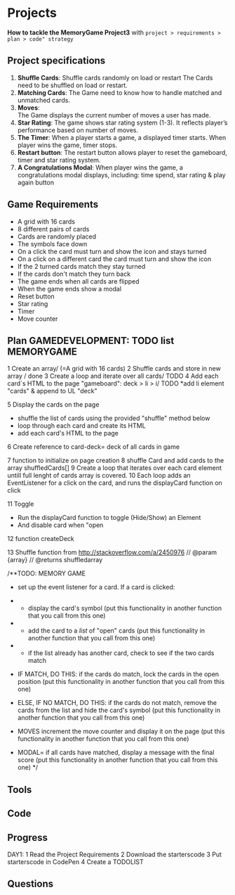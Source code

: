 # Projects
__How to tackle the MemoryGame Project3__ with `project > requirements > plan > code" strategy`

##  Project specifications
1. __Shuffle Cards__: Shuffle cards randomly on load or restart
The Cards need to be shuffled on load or restart.
2. __Matching Cards__: 
The Game need to know how to handle matched and unmatched cards.
3. __Moves__:  
The Game displays the current number of moves a user has made.
4. __Star Rating__: 
The game shows star rating system (1-3). It reflects player’s performance based on number of moves. 
5. __The Timer__: 
When a player starts a game,  a displayed timer starts. When player wins the game, timer stops.
6. __Restart button__: 
The restart button allows player to reset the gameboard, timer and star rating system.
7. __A Congratulations Modal__: 
When player wins the game, a congratulations modal displays, including: time spend, star rating & play again button 

##  Game Requirements
- A grid with 16 cards
- 8 different pairs of cards
- Cards are randomly placed 
- The symbols face down
- On a click the card must turn and show the icon and stays turned
- On a click on a different card the card must turn and show the icon
- If the 2 turned cards match they stay turned
- If the cards don't match they turn back
- The game ends when all cards are flipped
- When the game ends show a modal
- Reset button
- Star rating
- Timer
- Move counter

##  Plan GAMEDEVELOPMENT: TODO list MEMORYGAME
1  Create an array/ (=A grid with 16 cards)
2  Shuffle cards and store in new array / done 
3  Create a loop and iterate over all cards/ TODO
4  Add each card´s HTML to the page "gameboard": deck > li > i/ TODO
*add li element "cards" & append to UL "deck"

5 Display the cards on the page
- shuffle the list of cards using the provided "shuffle" method below
- loop through each card and create its HTML
- add each card's HTML to the page

6 Create reference to card-deck= deck of all cards in game 

7 function to initialize on page creation 
8 shuffle Card and add cards to the array shuffledCards[]
9 Create a loop that iterates over each card element untill full lenght of cards array is covered. 
10 Each loop adds an EventListener for a click on the card, and runs the displayCard function on click 

11 Toggle
- Run the displayCard function to toggle (Hide/Show) an Element 
- And disable card when "open 

12 function createDeck

13 Shuffle function from http://stackoverflow.com/a/2450976
// @param {array}
// @returns shuffledarray

/**TODO: MEMORY GAME
 * set up the event listener for a card. If a card is clicked:
 *  - display the card's symbol (put this functionality in another function that you call from this one)
 *  - add the card to a *list* of "open" cards (put this functionality in another function that you call from this one)
 
 *  - if the list already has another card, check to see if the two cards match
 * IF MATCH, DO THIS: if the cards do match, lock the cards in the open position (put this functionality in another function that you call from this one)
 * ELSE, IF NO MATCH, DO THIS: if the cards do not match, remove the cards from the list and hide the card's symbol (put this functionality in another function that you call from this one)
 * MOVES increment the move counter and display it on the page (put this functionality in another function that you call from this one)
 * MODAL= if all cards have matched, display a message with the final score (put this functionality in another function that you call from this one)
 */
 
##  Tools

##  Code

##  Progress
DAY1:
1 Read the Project Requirements
2 Download the starterscode
3 Put starterscode in CodePen
4 Create a TODOLIST

##  Questions


